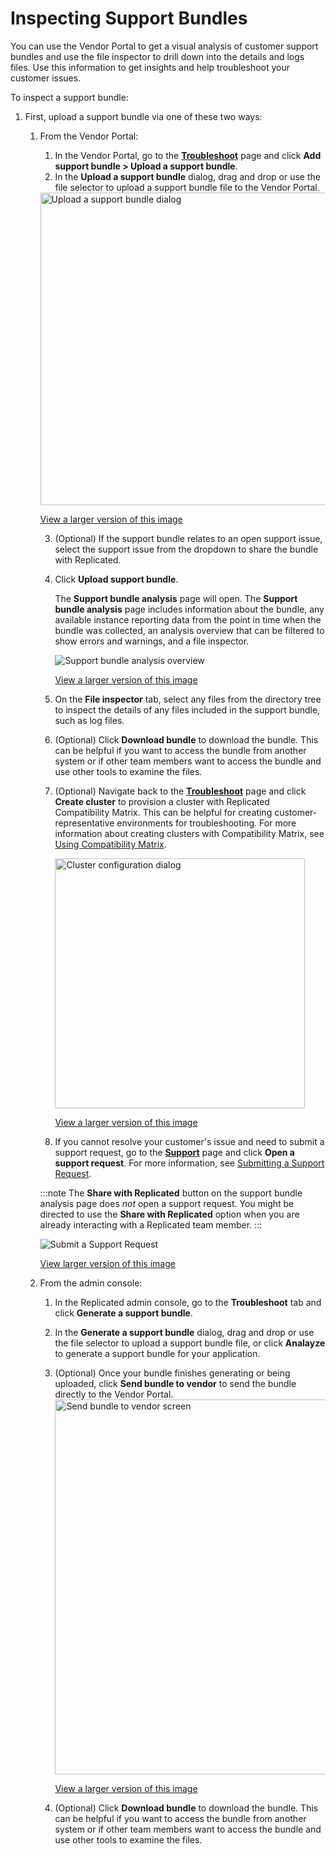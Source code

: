 # Inspecting Support Bundles

You can use the Vendor Portal to get a visual analysis of customer support bundles and use the file inspector to drill down into the details and logs files. Use this information to get insights and help troubleshoot your customer issues.

To inspect a support bundle:

1. First, upload a support bundle via one of these two ways:
   1. From the Vendor Portal:
      1. In the Vendor Portal, go to the [**Troubleshoot**](https://vendor.replicated.com/troubleshoot) page and click **Add support bundle > Upload a support bundle**.
      2. In the **Upload a support bundle** dialog, drag and drop or use the file selector to upload a support bundle file to the Vendor Portal.

      <img alt="Upload a support bundle dialog" src="/images/support-bundle-analyze.png" width="500px"/>

      [View a larger version of this image](/images/support-bundle-analyze.png)

      3. (Optional) If the support bundle relates to an open support issue, select the support issue from the dropdown to share the bundle with Replicated.

      4. Click **Upload support bundle**.

         The **Support bundle analysis** page will open. The **Support bundle analysis** page includes information about the bundle, any available instance reporting data from the point in time when the bundle was collected, an analysis overview that can be filtered to show errors and warnings, and a file inspector.

         ![Support bundle analysis overview](/images/support-bundle-analysis-overview.png)

         [View a larger version of this image](/images/support-bundle-analysis-overview.png)


      5. On the **File inspector** tab, select any files from the directory tree to inspect the details of any files included in the support bundle, such as log files.

      6. (Optional) Click **Download bundle** to download the bundle. This can be helpful if you want to access the bundle from another system or if other team members want to access the bundle and use other tools to examine the files.

      7. (Optional) Navigate back to the [**Troubleshoot**](https://vendor.replicated.com/troubleshoot) page and click **Create cluster** to provision a cluster with Replicated Compatibility Matrix. This can be helpful for creating customer-representative environments for troubleshooting. For more information about creating clusters with Compatibility Matrix, see [Using Compatibility Matrix](testing-how-to).

          <img alt="Cluster configuration dialog" src="/images/cmx-cluster-configuration.png" width="400px"/>

          [View a larger version of this image](/images/cmx-cluster-configuration.png)

      8. If you cannot resolve your customer's issue and need to submit a support request, go to the [**Support**](https://vendor.replicated.com/) page and click **Open a support request**. For more information, see [Submitting a Support Request](support-submit-request).

      :::note
      The **Share with Replicated** button on the support bundle analysis page does _not_ open a support request. You might be directed to use the **Share with Replicated** option when you are already interacting with a Replicated team member.
      :::

      ![Submit a Support Request](/images/support.png)

      [View larger version of this image](/images/support.png)
   1. From the admin console:
      1. In the Replicated admin console, go to the **Troubleshoot** tab and click **Generate a support bundle**.
      2. In the **Generate a support bundle** dialog, drag and drop or use the file selector to upload a support bundle file, or click **Analayze** to generate a support bundle for your application.
      3. (Optional) Once your bundle finishes generating or being uploaded, click **Send bundle to vendor** to send the bundle directly to the Vendor Portal.
          <img alt="Send bundle to vendor screen" src="/images/send-bundle-to-vendor.png" width="600px"/>

          [View a larger version of this image](/images/send-bundle-to-vendor.png)
      4. (Optional) Click **Download bundle** to download the bundle. This can be helpful if you want to access the bundle from another system or if other team members want to access the bundle and use other tools to examine the files.

